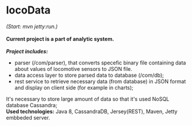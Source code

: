# locoData

<i>(Start: mvn jetty:run.)</i><br><br>
<b>Current project is a part of analytic system.</b><br><br>
<b><i>Project includes:</i></b><br>
<ul>
<li>parser (/com/parser), that converts specefic binary file containing data about values of locomotive sensors to JSON file.<br></li>
<li>data access layer to store parsed data to database (/com/db);<br></li>
<li>rest service to retrieve necessary data (from database) in JSON format and display on client side (for example in charts);<br></li>
</ul>
It's necessary to store large amount of data so that it's used NoSQL database Cassandra;<br>
<b>Used technologies:</b> Java 8, CassandraDB, Jersey(REST), Maven, Jetty embbeded server.
